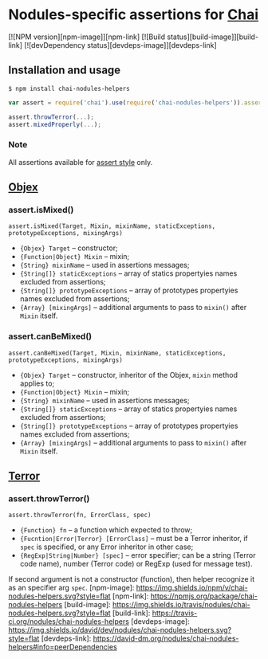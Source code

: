 # Nodules-specific assertions for [Chai](http://chaijs.com)

[![NPM version][npm-image]][npm-link]
[![Build status][build-image]][build-link]
[![devDependency status][devdeps-image]][devdeps-link]

## Installation and usage

```console
$ npm install chai-nodules-helpers
```

```javascript
var assert = require('chai').use(require('chai-nodules-helpers')).assert;

assert.throwTerror(...);
assert.mixedProperly(...);
```

### Note

All assertions available for [assert style](http://chaijs.com/guide/styles/#assert-section) only.

## [Objex](https://github.com/nodules/objex)

### assert.isMixed()

`assert.isMixed(Target, Mixin, mixinName, staticExceptions, prototypeExceptions, mixingArgs)`

* `{Objex} Target` – constructor;
* `{Function|Object} Mixin` – mixin;
* `{String} mixinName` – used in assertions messages;
* `{String[]} staticExceptions` – array of statics propertyies names excluded from assertions;
* `{String[]} prototypeExceptions` – array of prototypes propertyies names excluded from assertions;
* `{Array} [mixingArgs]` – additional arguments to pass to `mixin()` after `Mixin` itself.

### assert.canBeMixed()

`assert.canBeMixed(Target, Mixin, mixinName, staticExceptions, prototypeExceptions, mixingArgs)`

* `{Objex} Target` – constructor, inheritor of the Objex, `mixin` method applies to;
* `{Function|Object} Mixin` – mixin;
* `{String} mixinName` – used in assertions messages;
* `{String[]} staticExceptions` – array of statics propertyies names excluded from assertions;
* `{String[]} prototypeExceptions` – array of prototypes propertyies names excluded from assertions;
* `{Array} [mixingArgs]` – additional arguments to pass to `mixin()` after `Mixin` itself.

## [Terror](https://github.com/nodules/terror)

### assert.throwTerror()

`assert.throwTerror(fn, ErrorClass, spec)`

* `{Function} fn` – a function which expected to throw;
* `{Fucntion|Error|Terror} [ErrorClass]` – must be a Terror inheritor, if `spec` is specified, or any Error inheritor in other case;
* `{RegExp|String|Number} [spec]` – error specifier; can be a string (Terror code name), number (Terror code) or RegExp (used for message test).

If second argument is not a constructor (function), then helper recognize it as an specifier arg `spec`.
[npm-image]: https://img.shields.io/npm/v/chai-nodules-helpers.svg?style=flat
[npm-link]: https://npmjs.org/package/chai-nodules-helpers
[build-image]: https://img.shields.io/travis/nodules/chai-nodules-helpers.svg?style=flat
[build-link]: https://travis-ci.org/nodules/chai-nodules-helpers
[devdeps-image]: https://img.shields.io/david/dev/nodules/chai-nodules-helpers.svg?style=flat
[devdeps-link]: https://david-dm.org/nodules/chai-nodules-helpers#info=peerDependencies
